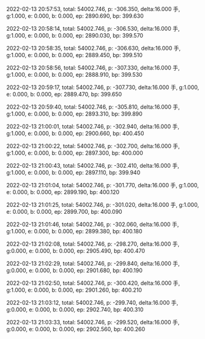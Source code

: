 2022-02-13 20:57:53, total: 54002.746, p: -306.350, delta:16.000 手, g:1.000, e: 0.000, b: 0.000, ep: 2890.690, bp: 399.630

2022-02-13 20:58:14, total: 54002.746, p: -306.530, delta:16.000 手, g:1.000, e: 0.000, b: 0.000, ep: 2890.030, bp: 399.570

2022-02-13 20:58:35, total: 54002.746, p: -306.630, delta:16.000 手, g:1.000, e: 0.000, b: 0.000, ep: 2889.450, bp: 399.510

2022-02-13 20:58:56, total: 54002.746, p: -307.330, delta:16.000 手, g:1.000, e: 0.000, b: 0.000, ep: 2888.910, bp: 399.530

2022-02-13 20:59:17, total: 54002.746, p: -307.730, delta:16.000 手, g:1.000, e: 0.000, b: 0.000, ep: 2889.470, bp: 399.650

2022-02-13 20:59:40, total: 54002.746, p: -305.810, delta:16.000 手, g:1.000, e: 0.000, b: 0.000, ep: 2893.310, bp: 399.890

2022-02-13 21:00:01, total: 54002.746, p: -302.940, delta:16.000 手, g:1.000, e: 0.000, b: 0.000, ep: 2900.660, bp: 400.450

2022-02-13 21:00:22, total: 54002.746, p: -302.700, delta:16.000 手, g:1.000, e: 0.000, b: 0.000, ep: 2897.300, bp: 400.000

2022-02-13 21:00:43, total: 54002.746, p: -302.410, delta:16.000 手, g:1.000, e: 0.000, b: 0.000, ep: 2897.110, bp: 399.940

2022-02-13 21:01:04, total: 54002.746, p: -301.770, delta:16.000 手, g:1.000, e: 0.000, b: 0.000, ep: 2899.190, bp: 400.120

2022-02-13 21:01:25, total: 54002.746, p: -301.020, delta:16.000 手, g:1.000, e: 0.000, b: 0.000, ep: 2899.700, bp: 400.090

2022-02-13 21:01:46, total: 54002.746, p: -302.060, delta:16.000 手, g:1.000, e: 0.000, b: 0.000, ep: 2899.380, bp: 400.180

2022-02-13 21:02:08, total: 54002.746, p: -298.270, delta:16.000 手, g:0.000, e: 0.000, b: 0.000, ep: 2905.490, bp: 400.470

2022-02-13 21:02:29, total: 54002.746, p: -299.840, delta:16.000 手, g:0.000, e: 0.000, b: 0.000, ep: 2901.680, bp: 400.190

2022-02-13 21:02:50, total: 54002.746, p: -300.420, delta:16.000 手, g:1.000, e: 0.000, b: 0.000, ep: 2901.260, bp: 400.210

2022-02-13 21:03:12, total: 54002.746, p: -299.740, delta:16.000 手, g:0.000, e: 0.000, b: 0.000, ep: 2902.740, bp: 400.310

2022-02-13 21:03:33, total: 54002.746, p: -299.520, delta:16.000 手, g:0.000, e: 0.000, b: 0.000, ep: 2902.560, bp: 400.260
